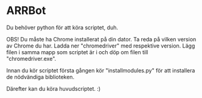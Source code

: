 # ARRBot

Du behöver python för att köra scriptet, duh.

OBS! Du måste ha Chrome installerat på din dator. Ta reda på vilken version av Chrome du har.
Ladda ner "chromedriver" med respektive version.
Lägg filen i samma mapp som scriptet är i och döp om filen till "chromedriver.exe".

Innan du kör scriptet första gången kör "installmodules.py" för att installera de nödvändiga biblioteken.

Därefter kan du köra huvudscriptet. :)
